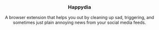 <p align="center">
  <a href="#>
    <img src="./icons/on.png" alt="Logo" width="80" height="80">
  </a>

  <h3 align="center">Happydia</h3>

  <p align="center">
    A browser extension that helps you out by cleaning up sad, triggering, and sometimes just plain annoying news from your social media feeds.
  </p>
</p>
